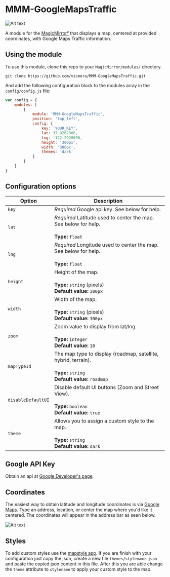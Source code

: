 # MMM-GoogleMapsTraffic

![Alt text](/img/mmm-googlemapstraffic.png "A preview of the MMM-GoogleMapsTraffic module.")

A module for the [MagicMirror²](https://github.com/MichMich/MagicMirror/) that displays a map, centered at provided coordinates, with Google Maps Traffic information.

## Using the module

To use this module, clone this repo to your `MagicMirror/modules/` directory.

`git clone https://github.com/vicmora/MMM-GoogleMapsTraffic.git`

And add the following configuration block to the modules array in the `config/config.js` file:
```js
var config = {
    modules: [
        {
            module: 'MMM-GoogleMapsTraffic',
            position: 'top_left',
            config: {
                key: 'YOUR_KEY',
                lat: 37.8262306,
                lng: -122.2920096,
                height: '300px',
                width: '300px',
                themes: 'dark'
            }
        }
    ]
}
```

## Configuration options

| Option               | Description
|--------------------- |-----------
| `key`                | *Required* Google api key. See below for help.
| `lat`                | *Required* Latitude used to center the map. See below for help. <br><br>**Type:** `float`
| `lng`                | *Required* Longitude used to center the map. See below for help. <br><br>**Type:** `float`
| `height`             | Height of the map. <br><br>**Type:** `string` (pixels) <br> **Default value:** `300px`
| `width`              | Width of the map. <br><br>**Type:** `string` (pixels) <br> **Default value:** `300px`
| `zoom`               | Zoom value to display from lat/lng. <br><br>**Type:** `integer` <br> **Default value:** `10`
| `mapTypeId`          | The map type to display (roadmap, satellite, hybrid, terrain).  <br><br>**Type:** `string` <br> **Default value:** `roadmap`
| `disableDefaultUI`   | Disable default UI buttons (Zoom and Street View). <br><br>**Type:** `boolean` <br> **Default value:** `true`
| `theme`             | Allows you to assign a custom style to the map. <br><br>**Type:** `string` <br> **Default value:** `dark`

## Google API Key

Obtain an api at [Google Developer's page](https://developers.google.com/maps/documentation/javascript/).

## Coordinates

The easiest way to obtain latitude and longitude coordinates is via [Google Maps](https://maps.google.com). Type an address, location, or center the map where you'd like it centered. The coordinates will appear in the address bar as seen below.

![Alt text](/img/coordinates.png "Google Maps coordinates.")

## Styles
To add custom styles use the [mapstyle app](https://mapstyle.withgoogle.com/). If you are finish with your configuration just copy the json, create a new file `themes/stylename.json` and paste the copied json content in this file. After this you are able change the `theme` attribute to `stylename` to apply your custom style to the map.

